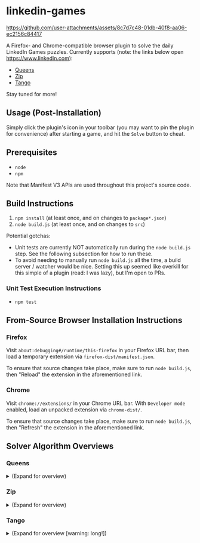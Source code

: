 # linkedin-games

https://github.com/user-attachments/assets/8c7d7c48-01db-40f8-aa06-ec2156c84417

A Firefox- and Chrome-compatible browser plugin to solve the daily LinkedIn Games puzzles. Currently supports (note: the links below open https://www.linkedin.com):

- [Queens](https://www.linkedin.com/games/queens/)
- [Zip](https://www.linkedin.com/games/zip/)
- [Tango](https://www.linkedin.com/games/tango/)

Stay tuned for more!

## Usage (Post-Installation)

Simply click the plugin's icon in your toolbar (you may want to pin the plugin for convenience) after starting a game, and hit the `Solve` button to cheat.

## Prerequisites

- `node`
- `npm`

Note that Manifest V3 APIs are used throughout this project's source code.

## Build Instructions

1. `npm install` (at least once, and on changes to `package*.json`)
2. `node build.js` (at least once, and on changes to `src`)

Potential gotchas:

- Unit tests are currently NOT automatically run during the `node build.js` step. See the following subsection for how to run these.
- To avoid needing to manually run `node build.js` all the time, a build server / watcher would be nice. Setting this up seemed like overkill for this simple of a plugin (read: I was lazy), but I'm open to PRs.

### Unit Test Execution Instructions

- `npm test`

## From-Source Browser Installation Instructions

### Firefox

Visit `about:debugging#/runtime/this-firefox` in your Firefox URL bar, then load a temporary extension via `firefox-dist/manifest.json`.

To ensure that source changes take place, make sure to run `node build.js`, then "Reload" the extension in the aforementioned link.

### Chrome

Visit `chrome://extensions/` in your Chrome URL bar. With `Developer mode` enabled, load an unpacked extension via `chrome-dist/`.

To ensure that source changes take place, make sure to run `node build.js`, then "Refresh" the extension in the aforementioned link.

## Solver Algorithm Overviews

### Queens

<details><summary>(Expand for overview)</summary>

The Queens solver uses a comically simple recursive, short-circuiting backtracking algorithm.

```
# Source code sorts by ascending order of cell count, but any order works.
colors := [color1, color2, ..., colorN]
placements := []
backtrack(0, placements)
# By this point, placements contains the desired result.

function backtrack(depth, colors, placements):
  if depth = boardLength:
    return True
  currentColor := colors[depth]
  for cell in currentColor's cells:
    if cell can be marked as a queen:
      mark cell and invalidate row/col/locale
      placements.push(cell)
      shortCircuit := backtrack(depth + 1, placements)
      unmark cell and restore row/col/locale
      if shortCircuit:
        return True
      else:
        placements.pop()
```

Some notes on how we determine queen placement validity:

- With color choice being one-to-one with recursion depth, we do not have to explicitly track color validity.
- The bookkeeping to track row/column validity is trivially handled via boolean array(s) or bitfields.
- For tracking locale validity (i.e. ensuring that all neighboring cells of a placed queen are marked as invalid), notice that row/column validity already handles everything but diagonal neighbors.
Thus, we simply tack on a per-cell counter that identifies how many already-placed queens diagonally touch this cell.
Any counter is at most 2, as in the following example (asterisk identifies a queen):

```
. . . . . . . . .
. . 0 0 0 0 0 . .
. . 1 0 1 0 0 . .
. . 0 * 0 0 0 . .
. . 1 0 2 0 1 . .
. . 0 0 0 * 0 . .
. . 0 0 1 0 1 . .
. . . . . . . . .
```

</details>

### Zip

<details><summary>(Expand for overview)</summary>

The Zip solver uses the exact same baseline algorithm as the one for Queens: try exploring in a depth-first manner while abiding by constraints all constraints and backtracking as needed, and short-circuit return whenever we achieve the required depth.
There are only two noteworthy mentions here:

- We perform the backtracking iteratively, with the help of a stack, rather than recursively.
- We add a cell degree based *path pruning* strategy atop the *explicit rules* (which are themselves few and really only forbid wall- or self-crossing paths); see the doc comments for `ZipGrid#canVisitUp` in [solver.js](./src/main/js/zip/solver.js) for a detailed explanation of the pruning strategy.

</details>

### Tango

<details><summary>(Expand for overview [warning: long!])</summary>

Backtracking trivially solves Tango, too--but brute-forcing isn't very satisfying, and we've already done it twice.
Given that LinkedIn promises the following:

- Each puzzle has **one right answer** and can be solved via deduction (you should **never have to make a guess**)

, we implement something more elegant.

#### `consolidateLine()`

Though LinkedIn's definition of a "guess" is not formally specified, we'll assume that we have following guarantee:

- **Invariant A:** For any provided puzzle with $`N`$ blank cells, there exists a sequence of moves $`[m_1, m_2, ..., m_N]`$ that solves the puzzle where each $`m_i`$ indicates the finalizing of some blank cell; furthermore, we can confidently make each $`m_i`$ at least as early as every $`m_{j>i}`$.

This at least gets us started toward a guess-free algorithm: iterate over every blank cell, check if we can confidently mark it, do so if we can, and repeat until no blank cells remain.
But this strategy wastes work; in the early stages of solving a puzzle, most blank cells cannot be marked, and we're checking all of them.
Furthermore, it's quite unbounded as to what the "check if we can confidently mark a blank cell" entails.

It's hard to proceed any further from here without additional assumptions.\*
However, official Tango puzzles seem to always have a stronger guarantee than the one we mentioned:

- **Invariant B:** In addition to Invariant A holding true, every $`m_i`$ can be made at the appropriate time by simply considering either the row or the column that contains it.

_\* Invariant B may always be provably true given Invariant A._
_If this is the case, then Invariant B is just a logical conclusion, not an additional assumption._
_Unfortunately, I lack the mathematical finesse to prove this relationship myself--any takers will be greatly welcome!._

If we assume that Invariant B is true, a far more practical strategy becomes possible.

**Observation:** If we treat all "lines" (rows and columns) in a vacuum, a blank cell in a line can be deduced _only if_ there is at least one other cell in the line.

This can be proven via contradiction: a line must have exactly one solution; if a line is blank, then both the intended solution and its complement (i.e. flip every Sun/Moon) will satisfy any equality/inequality constraints and the "no-triply-consecutive" requirement.

**Observation:** If a cell isn't currently solvable, then it definitely remains unsolvable unless either its containing row its containing column column receives an update.

#### Strategic Algorithm

Let's assume that we have a `consolidateLine(line)` method that accepts a line, marks every cell that can confidently be marked (including cells that can be marked given previous marks made in `consolidateLine`), then returns the changelist of cells.
The following algorithm provably solves an Invariant B type Tango grid while limiting the number of explored blank cells to only reasonable candidates (note: false positives are still very much possible):

```
lineQueue := [] # duplicate-free queue
for each mark-containing line (markedLine):
  lineQueue.offer(markedLine)

while lineQueue is not empty:
  line := lineQueue.poll()
  newMarkedCells := consolidateLine(line)
  for cell in newMarkedCells:
    perp := orthogonal to line that intersects at cell
    lineQueue.offer(perp)
```

Much better!
But how does one actually implement `consolidateLine`?
Well, one way to do it is exactly how most humans play the game: check for the presence of situations that generate guaranteed marks, and apply those marks.
Many such patterns are obvious (e.g. two consecutives of a mark imply the next is the other, or one mark touching an (in)equality determines its counterpart).
Some are quite cryptic (one that I have yet to see utilized in an official puzzle is how if the middle two cells of a line are connected by an equals, and one border cell is marked, then the other must have the other mark).

The logic in [tango/line.js](./src/main/js/tango/line.js) does this.
It has been validated against all possible line arrangements alongside a brute-force backtracker.

#### Theoretically Optimal Algorithm

Astute readers may notice that if we're going by known patterns anyway, why not just maintain a lookup table of every possible line status that consolidates to nonempty?

There are `22748` incomplete lines such that least one move can be confidently made in the line.
By exploiting symmetry and operating on bits, we could very easily bring the size of the lookup table to dozens of kilobytes, and with some additional optimizations very possibly into single-digit kilobytes.
That's pretty small in some environments, but large enough to be suspicious for a simple browser extension that strives to be lightweight.

We don't necessarily have to throw everything away, however.
It turns out that there are only `1306` line combinations that both could eventually hope to bring about any solution, yet are completely _inconclusive_ in their current state.
A table seeded with these values could supplement our current algorithm to completely prevent enqueuing lines from which we're currently going to learn nothing.
We have chosen not to implement this since the check happens rather quickly anyway, but it does add a noteworthy elegance.

</details>
